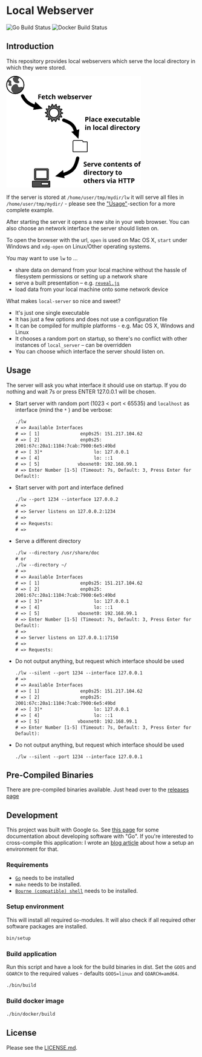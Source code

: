 # Local Webserver

![Go Build Status](https://github.com/feduxorg/local-webserver/workflows/Go/badge.svg)
![Docker Build Status](https://github.com/feduxorg/local-webserver/workflows/Docker/badge.svg)

## Introduction

This repository provides local webservers which serve the local directory in
which they were stored.

![Description](resources/description.png)

If the server is stored at `/home/user/tmp/mydir/lw` it will serve
all files in `/home/user/tmp/mydir/` - please see the ["Usage"](#usage)-section
for a more complete example.

After starting the server it opens a new site in your web browser. You can also
choose an network interface the server should listen on.

To open the browser with the url, `open` is used on Mac OS X, `start` under
Windows and `xdg-open` on Linux/Other operating systems.

You may want to use `lw` to ...

* share data on demand from your local machine without the hassle of filesystem
  permissions or setting up a network share
* serve a built presentation &ndash; e.g. [`reveal.js`](https://github.com/hakimel/reveal.js)
* load data from your local machine onto some network device

What makes `local-server` so nice and sweet?
* It's just one single executable
* It has just a few options and does not use a configuration file
* It can be compiled for multiple platforms - e.g. Mac OS X, Windows and Linux
* It chooses a random port on startup, so there's no conflict with other
  instances of `local_server` &ndash; can be overridden
* You can choose which interface the server should listen on.

## Usage

The server will ask you what interface it should use on startup. If you do
nothing and wait 7s or press ENTER 127.0.0.1 will be chosen.

* Start server with random port (1023 < port < 65535) and `localhost` as interface (mind the `*` ) and be verbose:

  ~~~
  ./lw
  # => Available Interfaces
  # => [ 1]               enp0s25: 151.217.104.62
  # => [ 2]               enp0s25: 2001:67c:20a1:1104:7cab:7900:6e5:49bd
  # => [ 3]*                   lo: 127.0.0.1
  # => [ 4]                    lo: ::1
  # => [ 5]              vboxnet0: 192.168.99.1
  # => Enter Number [1-5] (Timeout: 7s, Default: 3, Press Enter for Default):
  ~~~

* Start server with port and interface defined

  ~~~
  ./lw --port 1234 --interface 127.0.0.2
  # => 
  # => Server listens on 127.0.0.2:1234
  # => 
  # => Requests:
  # => 
  ~~~

* Serve a different directory

  ~~~
  ./lw --directory /usr/share/doc
  # or
  ./lw --directory ~/
  # => 
  # => Available Interfaces
  # => [ 1]               enp0s25: 151.217.104.62
  # => [ 2]               enp0s25: 2001:67c:20a1:1104:7cab:7900:6e5:49bd
  # => [ 3]*                   lo: 127.0.0.1
  # => [ 4]                    lo: ::1
  # => [ 5]              vboxnet0: 192.168.99.1
  # => Enter Number [1-5] (Timeout: 7s, Default: 3, Press Enter for Default):
  # => 
  # => Server listens on 127.0.0.1:17150
  # => 
  # => Requests:
  ~~~

* Do not output anything, but request which interface should be used

  ~~~
  ./lw --silent --port 1234 --interface 127.0.0.1
  # => 
  # => Available Interfaces
  # => [ 1]               enp0s25: 151.217.104.62
  # => [ 2]               enp0s25: 2001:67c:20a1:1104:7cab:7900:6e5:49bd
  # => [ 3]*                   lo: 127.0.0.1
  # => [ 4]                    lo: ::1
  # => [ 5]              vboxnet0: 192.168.99.1
  # => Enter Number [1-5] (Timeout: 7s, Default: 3, Press Enter for Default):
  ~~~


* Do not output anything, but request which interface should be used

  ~~~
  ./lw --silent --port 1234 --interface 127.0.0.1
  ~~~

## Pre-Compiled Binaries

There are pre-compiled binaries available. Just head over to the [releases
page](https://github.com/feduxorg/local-webserver/releases)

## Development

This project was built with Google `Go`. See [this
page](https://golang.org/doc/) for some documentation about developing software
with "Go". If you're interested to cross-compile this application: I wrote an
[blog article](https://www.fedux.org/articles/2017/07/29/bootstrapping-go.html)
about how a setup an environment for that.

### Requirements

* [`Go`](http://golang.org) needs to be installed
* `make` needs to be installed.
* [`Bourne (compatible) shell`](http://en.wikipedia.org/wiki/Bourne_shell)
  needs to be installed.

### Setup environment

This will install all required `Go`-modules. It will also check if all required
other software packages are installed.

```bash
bin/setup
```

### Build application

Run this script and have a look for the build binaries in dist. Set the `GOOS`
and `GOARCH` to the required values - defaults `GOOS=linux` and `GOARCH=amd64`.

```bash
./bin/build
```

### Build docker image

```bash
./bin/docker/build
```

## License

Please see the [LICENSE.md](LICENSE.md).
